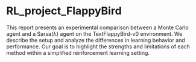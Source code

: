 # RL_project_FlappyBird
This report presents an experimental comparison between a Monte Carlo agent and a Sarsa(λ)
agent on the TextFlappyBird-v0 environment. We describe the setup and analyze the differences
in learning behavior and performance. Our goal is to highlight the strengths and limitations of each
method within a simplified reinforcement learning setting.
